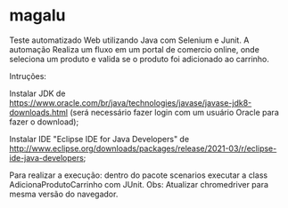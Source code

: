# magalu

Teste automatizado Web utilizando Java com Selenium e Junit. A automação Realiza um fluxo em um portal de comercio online, onde seleciona um produto e valida se o produto foi adicionado ao carrinho.

Intruções:

Instalar JDK de https://www.oracle.com/br/java/technologies/javase/javase-jdk8-downloads.html (será necessário fazer login com um usuário Oracle para fazer o download);

Instalar IDE "Eclipse IDE for Java Developers" de http://www.eclipse.org/downloads/packages/release/2021-03/r/eclipse-ide-java-developers;

Para realizar a execução: dentro do pacote scenarios executar a class AdicionaProdutoCarrinho com JUnit.
Obs: Atualizar chromedriver para mesma versão do navegador.
